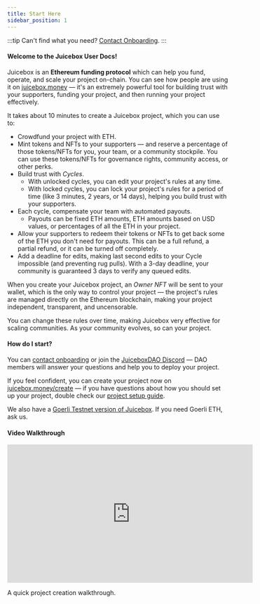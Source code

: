 ```yaml
---
title: Start Here
sidebar_position: 1
---
```


:::tip
Can't find what you need? [Contact Onboarding](https://juicebox.money/contact).
:::

#### Welcome to the Juicebox User Docs!

Juicebox is an **Ethereum funding protocol** which can help you fund, operate, and scale your project on-chain. You can see how people are using it on [juicebox.money](https://juicebox.money) — it's an extremely powerful tool for building trust with your supporters, funding your project, and then running your project effectively.

It takes about 10 minutes to create a Juicebox project, which you can use to:

- Crowdfund your project with ETH.
- Mint tokens and NFTs to your supporters — and reserve a percentage of those tokens/NFTs for you, your team, or a community stockpile. You can use these tokens/NFTs for governance rights, community access, or other perks.
- Build trust with *Cycles*.
    - With unlocked cycles, you can edit your project's rules at any time.
    - With locked cycles, you can lock your project's rules for a period of time (like 3 minutes, 2 years, or 14 days), helping you build trust with your supporters.
- Each cycle, compensate your team with automated payouts.
	- Payouts can be fixed ETH amounts, ETH amounts based on USD values, or percentages of all the ETH in your project.
- Allow your supporters to redeem their tokens or NFTs to get back some of the ETH you don't need for payouts. This can be a full refund, a partial refund, or it can be turned off completely.
- Add a deadline for edits, making last second edits to your Cycle impossible (and preventing rug pulls). With a 3-day deadline, your community is guaranteed 3 days to verify any queued edits.

When you create your Juicebox project, an *Owner NFT* will be sent to your wallet, which is the only way to control your project — the project's rules are managed directly on the Ethereum blockchain, making your project independent, transparent, and uncensorable. 

You can change these rules over time, making Juicebox very effective for scaling communities. As your community evolves, so can your project.

#### How do I start?

You can [contact onboarding](https://juicebox.money/contact) or join the [JuiceboxDAO Discord](https://discord.gg/juicebox) — DAO members will answer your questions and help you to deploy your project.

If you feel confident, you can create your project now on [juicebox.money/create](https://juicebox.money/create) — if you have questions about how you should set up your project, double check our [project setup guide](project/).

We also have a [Goerli Testnet version of Juicebox](https://goerli.juicebox.money). If you need Goerli ETH, ask us.

#### Video Walkthrough

<iframe width="560" height="315" src="https://www.youtube-nocookie.com/embed/2s2OyxG_rvo" title="YouTube video player" frameborder="0" allow="accelerometer; autoplay; clipboard-write; encrypted-media; gyroscope; picture-in-picture" allowfullscreen></iframe>
<p class="subtitle">A quick project creation walkthrough.</p>
